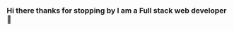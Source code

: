 ### Hi there thanks for stopping by I am a Full stack web developer 👋

<!--
**iyanez2314/iyanez2314** is a ✨ _special_ ✨ repository because its `README.md` (this file) appears on your GitHub profile.

Here are some ideas to get you started:

- 🔭 I’m currently working understanding UI frameworks as well as react.
- 👯 I’m looking to collaborate on ANYTHING
- 📫 How to reach me: Isaac231467@gmail.com
- ⚡ Fun fact: I am a huge fan of Demon Slayer, I build legos, I also collect fitted hats
-->
